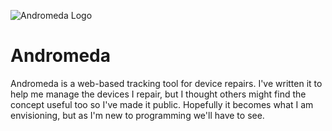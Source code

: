 ![Andromeda Logo](https://github.com/kxpler442b/andromeda/blob/master/assets/logo.svg)
# Andromeda

Andromeda is a web-based tracking tool for device repairs. I've written it to help me manage the devices I repair, but I thought others might find the concept useful too so I've made it public. Hopefully it becomes what I am envisioning, but as I'm new to programming we'll have to see.
